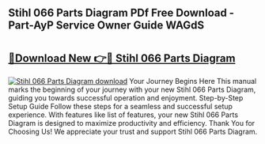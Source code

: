 ## Stihl 066 Parts Diagram PDf Free Download - Part-AyP Service Owner Guide WAGdS

# <h2><a href="http://dftdi5.blite.top/?on=Stihl+066+Parts+Diagram">🔗Download New 👉🔴 Stihl 066 Parts Diagram</a></h2>

[![Stihl 066 Parts Diagram download](https://i.imgur.com/lujVjoI.png)](http://dftdi5.blite.top/?on=Stihl+066+Parts+Diagram)
Your Journey Begins Here This manual marks the beginning of your journey with your new Stihl 066 Parts Diagram, guiding you towards successful operation and enjoyment. Step-by-Step Setup Guide Follow these steps for a seamless and successful setup experience. With features like list of features, your new Stihl 066 Parts Diagram is designed to maximize productivity and efficiency. Thank You for Choosing Us! We appreciate your trust and support Stihl 066 Parts Diagram.
